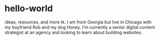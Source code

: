 # hello-world
ideas, resources, and more tk.
I am from Georgia but live in Chicago with my boyfriend Rob and my dog Honey. I'm currently a senior digital content strategist at an agency and looking to learn about building websites. 
